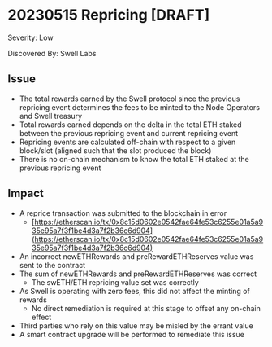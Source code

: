 # 20230515 Repricing [DRAFT]

Severity: Low

Discovered By: Swell Labs

## Issue

- The total rewards earned by the Swell protocol since the previous repricing event determines the fees to be minted to the Node Operators and Swell treasury
- Total rewards earned depends on the delta in the total ETH staked between the previous repricing event and current repricing event
- Repricing events are calculated off-chain with respect to a given block/slot (aligned such that the slot produced the block)
- There is no on-chain mechanism to know the total ETH staked at the previous repricing event

## Impact

- A reprice transaction was submitted to the blockchain in error
    - [https://etherscan.io/tx/0x8c15d0602e0542fae64fe53c6255e01a5a935e95a7f3f1be4d3a7f2b36c6d904](https://etherscan.io/tx/0x8c15d0602e0542fae64fe53c6255e01a5a935e95a7f3f1be4d3a7f2b36c6d904)
- An incorrect newETHRewards and preRewardETHReserves value was sent to the contract
- The sum of newETHRewards and preRewardETHReserves was correct
    - The swETH/ETH repricing value set was correctly
- As Swell is operating with zero fees, this did not affect the minting of rewards
    - No direct remediation is required at this stage to offset any on-chain effect
- Third parties who rely on this value may be misled by the errant value
- A smart contract upgrade will be performed to remediate this issue